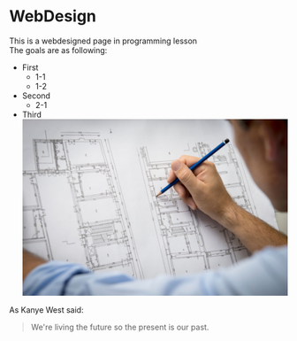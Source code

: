 # WebDesign
This is a webdesigned page in programming lesson  
The goals are as following:
* First
    * 1-1
    * 1-2
* Second
    * 2-1
* Third
![LOGO](Images/design.jpeg)


As Kanye West said:

> We're living the future so
> the present is our past.